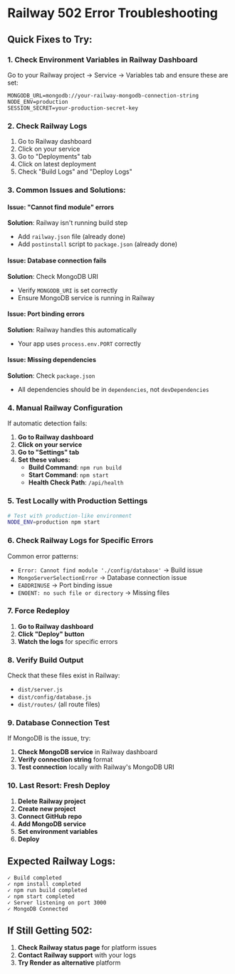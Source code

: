 # Railway 502 Error Troubleshooting

## Quick Fixes to Try:

### 1. Check Environment Variables in Railway Dashboard
Go to your Railway project → Service → Variables tab and ensure these are set:

```env
MONGODB_URL=mongodb://your-railway-mongodb-connection-string
NODE_ENV=production
SESSION_SECRET=your-production-secret-key
```

### 2. Check Railway Logs
1. Go to Railway dashboard
2. Click on your service
3. Go to "Deployments" tab
4. Click on latest deployment
5. Check "Build Logs" and "Deploy Logs"

### 3. Common Issues and Solutions:

#### **Issue: "Cannot find module" errors**
**Solution**: Railway isn't running build step
- Add `railway.json` file (already done)
- Add `postinstall` script to `package.json` (already done)

#### **Issue: Database connection fails**
**Solution**: Check MongoDB URI
- Verify `MONGODB_URI` is set correctly
- Ensure MongoDB service is running in Railway

#### **Issue: Port binding errors**
**Solution**: Railway handles this automatically
- Your app uses `process.env.PORT` correctly

#### **Issue: Missing dependencies**
**Solution**: Check `package.json`
- All dependencies should be in `dependencies`, not `devDependencies`

### 4. Manual Railway Configuration
If automatic detection fails:

1. **Go to Railway dashboard**
2. **Click on your service**
3. **Go to "Settings" tab**
4. **Set these values:**
   - **Build Command**: `npm run build`
   - **Start Command**: `npm start`
   - **Health Check Path**: `/api/health`

### 5. Test Locally with Production Settings
```bash
# Test with production-like environment
NODE_ENV=production npm start
```

### 6. Check Railway Logs for Specific Errors
Common error patterns:
- `Error: Cannot find module './config/database'` → Build issue
- `MongoServerSelectionError` → Database connection issue
- `EADDRINUSE` → Port binding issue
- `ENOENT: no such file or directory` → Missing files

### 7. Force Redeploy
1. **Go to Railway dashboard**
2. **Click "Deploy" button**
3. **Watch the logs** for specific errors

### 8. Verify Build Output
Check that these files exist in Railway:
- `dist/server.js`
- `dist/config/database.js`
- `dist/routes/` (all route files)

### 9. Database Connection Test
If MongoDB is the issue, try:
1. **Check MongoDB service** in Railway dashboard
2. **Verify connection string** format
3. **Test connection** locally with Railway's MongoDB URI

### 10. Last Resort: Fresh Deploy
1. **Delete Railway project**
2. **Create new project**
3. **Connect GitHub repo**
4. **Add MongoDB service**
5. **Set environment variables**
6. **Deploy**

## Expected Railway Logs:
```
✓ Build completed
✓ npm install completed
✓ npm run build completed
✓ npm start completed
✓ Server listening on port 3000
✓ MongoDB Connected
```

## If Still Getting 502:
1. **Check Railway status page** for platform issues
2. **Contact Railway support** with your logs
3. **Try Render as alternative** platform 